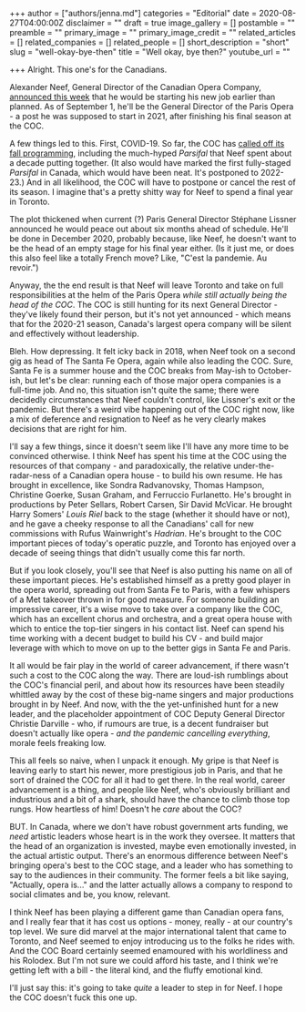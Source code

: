 +++
author = ["authors/jenna.md"]
categories = "Editorial"
date = 2020-08-27T04:00:00Z
disclaimer = ""
draft = true
image_gallery = []
postamble = ""
preamble = ""
primary_image = ""
primary_image_credit = ""
related_articles = []
related_companies = []
related_people = []
short_description = "short"
slug = "well-okay-bye-then"
title = "Well okay, bye then?"
youtube_url = ""

+++
Alright. This one's for the Canadians.

Alexander Neef, General Director of the Canadian Opera Company, [announced this week](https://www.coc.ca/COC-news1?EntryID=22075) that he would be starting his new job earlier than planned. As of September 1, he'll be the General Director of the Paris Opera - a post he was supposed to start in 2021, after finishing his final season at the COC.

A few things led to this. First, COVID-19. So far, the COC has [called off its fall programming](https://www.coc.ca/COC-news1?EntryID=22008), including the much-hyped _Parsifal_ that Neef spent about a decade putting together. (It also would have marked the first fully-staged _Parsifal_ in Canada, which would have been neat. It's postponed to 2022-23.) And in all likelihood, the COC will have to postpone or cancel the rest of its season. I imagine that's a pretty shitty way for Neef to spend a final year in Toronto.

The plot thickened when current (?) Paris General Director Stéphane Lissner announced he would peace out about six months ahead of schedule. He'll be done in December 2020, probably because, like Neef, he doesn't want to be the head of an empty stage for his final year either. (Is it just me, or does this also feel like a totally French move? Like, "C'est la pandemie. Au revoir.")

Anyway, the the end result is that Neef will leave Toronto and take on full responsibilities at the helm of the Paris Opera _while still actually being the head of the COC_. The COC is still hunting for its next General Director - they've likely found their person, but it's not yet announced - which means that for the 2020-21 season, Canada's largest opera company will be silent and effectively without leadership.

Bleh. How depressing. It felt icky back in 2018, when Neef took on a second gig as head of The Santa Fe Opera, again while also leading the COC. Sure, Santa Fe is a summer house and the COC breaks from May-ish to October-ish, but let's be clear: running each of those major opera companies is a full-time job. And no, this situation isn't quite the same; there were decidedly circumstances that Neef couldn't control, like Lissner's exit or the pandemic.  But there's a weird vibe happening out of the COC right now, like a mix of deference and resignation to Neef as he very clearly makes decisions that are right for him.

I'll say a few things, since it doesn't seem like I'll have any more time to be convinced otherwise. I think Neef has spent his time at the COC using the resources of that company - and paradoxically, the relative under-the-radar-ness of a Canadian opera house - to build his own resume. He has brought in excellence, like Sondra Radvanovsky, Thomas Hampson, Christine Goerke, Susan Graham, and Ferruccio Furlanetto. He's brought in productions by Peter Sellars, Robert Carsen, Sir David McVicar. He brought Harry Somers' _Louis Riel_ back to the stage (whether it should have or not), and he gave a cheeky response to all the Canadians' call for new commissions with Rufus Wainwright's _Hadrian_. He's brought to the COC important pieces of today's operatic puzzle, and Toronto has enjoyed over a decade of seeing things that didn't usually come this far north. 

But if you look closely, you'll see that Neef is also putting his name on all of these important pieces. He's established himself as a pretty good player in the opera world, spreading out from Santa Fe to Paris, with a few whispers of a Met takeover thrown in for good measure. For someone building an impressive career, it's a wise move to take over a company like the COC, which has an excellent chorus and orchestra, and a great opera house with which to entice the top-tier singers in his contact list. Neef can spend his time working with a decent budget to build his CV - and build major leverage with which to move on up to the better gigs in Santa Fe and Paris. 

It all would be fair play in the world of career advancement, if there wasn't such a cost to the COC along the way. There are loud-ish rumblings about the COC's financial peril, and about how its resources have been steadily whittled away by the cost of these big-name singers and major productions brought in by Neef. And now, with the the yet-unfinished hunt for a new leader, and the placeholder appointment of COC Deputy General Director Christie Darville - who, if rumours are true, is a decent fundraiser but doesn't actually like opera - _and the pandemic cancelling everything_, morale feels freaking low.

This all feels so naive, when I unpack it enough. My gripe is that Neef is leaving early to start his newer, more prestigious job in Paris, and that he sort of drained the COC for all it had to get there. In the real world, career advancement is a thing, and people like Neef, who's obviously brilliant and industrious and a bit of a shark, should have the chance to climb those top rungs. How heartless of him! Doesn't he _care_ about the COC?

BUT. In Canada, where we don't have robust government arts funding, we _need_ artistic leaders whose heart is in the work they oversee. It matters that the head of an organization is invested, maybe even emotionally invested, in the actual artistic output. There's an enormous difference between Neef's bringing opera's best to the COC stage, and a leader who has something to say to the audiences in their community. The former feels a bit like saying, "Actually, opera is..." and the latter actually allows a company to respond to social climates and be, you know, relevant.

I think Neef has been playing a different game than Canadian opera fans, and I really fear that it has cost us options - money, really - at our country's top level. We sure did marvel at the major international talent that came to Toronto, and Neef seemed to enjoy introducing us to the folks he rides with. And the COC Board certainly seemed enamoured with his worldliness and his Rolodex. But I'm not sure we could afford his taste, and I think we're getting left with a bill - the literal kind, and the fluffy emotional kind.

I'll just say this: it's going to take _quite_ a leader to step in for Neef. I hope the COC doesn't fuck this one up.